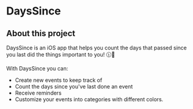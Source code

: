 # DaysSince

## About this project

DaysSince is an iOS app that helps you count the days that passed since you last did the things important to you! 🕦🌱

With DaysSince you can:
  - Create new events to keep track of
  - Count the days since you've last done an event
  - Receive reminders
  - Customize your events into categories with different colors. 

